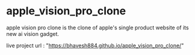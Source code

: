 # apple_vision_pro_clone
apple vision pro clone is the clone of apple's single product website of its new ai vision gadget.

live project url : "https://bhavesh884.github.io/apple_vision_pro_clone/"
